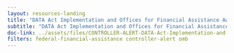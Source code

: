 ```yaml
---
layout: resources-landing
title: "DATA Act Implementation and Offices for Financial Assistance Awards"
subtitle: "DATA Act Implementation and Offices for Financial Assistance Awards"
doc-link: ../assets/files/CONTROLLER-ALERT-DATA-Act-Implementation-and-Offices-for-Financial-Assistance.pdf
filters: federal-financial-assistance controller-alert omb
---
```

